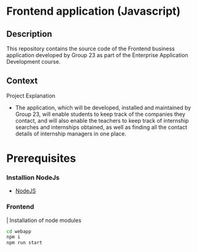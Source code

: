 # Frontend application (Javascript)

## Description

This repository contains the source code of the Frontend business application developed by Group 23 as part
of the Enterprise Application Development course.


## Context

Project Explanation

* The application, which will be developed, installed and maintained by Group 23, will enable students to keep track of
  the companies they contact, and will also enable the teachers to keep track of internship searches and internships
  obtained, as well as finding all the contact details of internship managers in one place.

# Prerequisites

### Installion NodeJs
- [NodeJS](https://nodejs.org/en)


### Frontend
| Installation of node modules
```bash
cd webapp
npm i
npm run start
```

